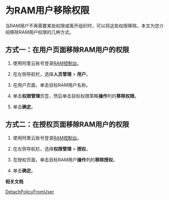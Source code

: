 # 为RAM用户移除权限

当RAM用户不再需要某些权限或离开组织时，可以将这些权限移除。本文为您介绍移除RAM用户权限的几种方式。

## 方式一：在用户页面移除RAM用户的权限

1.  使用阿里云账号登录[RAM控制台](https://ram.console.aliyun.com/)。

2.  在左侧导航栏，选择**人员管理** \> **用户**。

3.  在用户页面，单击目标RAM用户名称。

4.  单击**权限管理**页签，然后单击目标权限策略**操作**列的**移除权限**。

5.  单击**确定**。


## 方式二：在授权页面移除RAM用户的权限

1.  使用阿里云账号登录[RAM控制台](https://ram.console.aliyun.com/)。

2.  在左侧导航栏，选择**权限管理** \> **授权**。

3.  在授权页面，单击目标RAM用户**操作**列的**移除授权**。

4.  单击**确定**。


**相关文档**  


[DetachPolicyFromUser](/cn.zh-CN/API参考/API参考（RAM）/权限策略管理接口/DetachPolicyFromUser.md)

